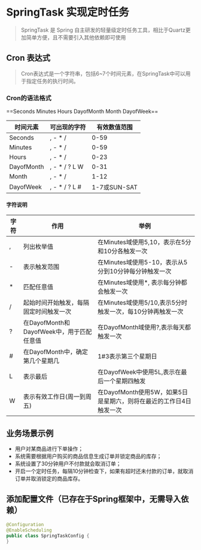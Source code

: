 # SpringTask 实现定时任务

> SpringTask 是 Spring 自主研发的轻量级定时任务工具，相比于Quartz更加简单方便，且不需要引入其他依赖即可使用

## Cron 表达式

> Cron表达式是一个字符串，包括6~7个时间元素，在SpringTask中可以用于指定任务的执行时间。

### Cron的语法格式

==Seconds Minutes Hours DayofMonth Month DayofWeek==

| 时间元素   | 可出现的字符  | 有效数值范围 |
| ---------- | ------------- | ------------ |
| Seconds    | , - * /       | 0-59         |
| Minutes    | , - * /       | 0-59         |
| Hours      | , - * /       | 0-23         |
| DayofMonth | , - * / ? L W | 0-31         |
| Month      | , - * /       | 1-12         |
| DayofWeek  | , - * / ? L # | 1-7或SUN-SAT |

#### 字符说明

| 字符 | 作用                                      | 举例                                                         |
| ---- | ----------------------------------------- | ------------------------------------------------------------ |
| ,    | 列出枚举值                                | 在Minutes域使用5,10，表示在5分和10分各触发一次               |
| -    | 表示触发范围                              | 在Minutes域使用5-10，表示从5分到10分钟每分钟触发一次         |
| *    | 匹配任意值                                | 在Minutes域使用*, 表示每分钟都会触发一次                     |
| /    | 起始时间开始触发，每隔固定时间触发一次    | 在Minutes域使用5/10,表示5分时触发一次，每10分钟再触发一次    |
| ?    | 在DayofMonth和DayofWeek中，用于匹配任意值 | 在DayofMonth域使用?,表示每天都触发一次                       |
| #    | 在DayofMonth中，确定第几个星期几          | 1#3表示第三个星期日                                          |
| L    | 表示最后                                  | 在DayofWeek中使用5L,表示在最后一个星期四触发                 |
| W    | 表示有效工作日(周一到周五)                | 在DayofMonth使用5W，如果5日是星期六，则将在最近的工作日4日触发一次 |

## 业务场景示例

- 用户对某商品进行下单操作；
- 系统需要根据用户购买的商品信息生成订单并锁定商品的库存；
- 系统设置了30分钟用户不付款就会取消订单；
- 开启一个定时任务，每隔10分钟检查下，如果有超时还未付款的订单，就取消订单并取消锁定的商品库存。

## 添加配置文件（已存在于Spring框架中，无需导入依赖）

```java
@Configuration
@EnableScheduling
public class SpringTaskConfig {
}
```



